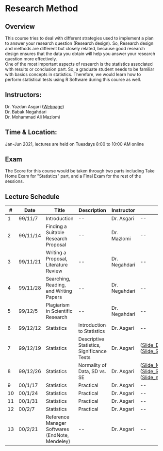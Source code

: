# Research Method
## Overview
This course tries to deal with different strategies used to implement a plan to answer your research question (Research design).
So, Research design and methods are different but closely related, because good research design ensures that the data you obtain will help you answer your research question more effectively.<br>One of the most important aspects of research is the statistics associated with results or conclusion part. So, a graduate student needs to be familiar with basics concepts in statistics. Therefore, we would learn how to perform statistical tests using R Software during this course as well. 
## Instructors: 
Dr. Yazdan Asgari ([Webpage](https://yazdan59.github.io/))
<br>Dr. Babak Negahdari
<br>Dr. Mohammad Ali Mazlomi
## Time & Location: 
Jan-Jun 2021, lectures are held on Tuesdays 8:00 to 10:00 AM online
## Exam
The Score for this course would be taken through two parts including Take Home Exam for "Statistics" part, and a Final Exam for the rest of the sessions.
## Lecture Schedule
| # | Date | Title | Description | Instructor |Reference |
| --- | --- | --- | --- | --- | --- |
| 1 | 99/11/7 | Introduction | -- | Dr. Asgari | -- |
| 2 | 99/11/14 | Finding a Suitable Research Proposal | -- | Dr. Mazlomi | -- |
| 3 | 99/11/21 | Writing a Proposal, Literature Review | -- | Dr. Negahdari | -- |
| 4 | 99/11/28 | Searching, Reading, and Writing Papers  | -- | Dr. Negahdari | -- |
| 5 | 99/12/5 | Plagiarism in Scientific Research | -- | Dr. Negahdari | -- |
| 6 | 99/12/12 | Statistics | Introduction to Statistics | Dr. Asgari | -- |
| 7 | 99/12/19 | Statistics | Descriptive Statistics, Significance Tests | Dr. Asgari | ([Slide_Descriptive_Statistics](slides/Descriptive_Statistics.pdf))<br>([Slide_Significancy](slides/Significancy.pdf)) |
| 8 | 99/12/26 | Statistics | Normality of Data, SD vs. SE | Dr. Asgari | ([Slide_Normality](slides/Normality.pdf))<br>([Slide_SE_SD](slides/SE_SD.pdf))<br>([Slide_nonpar](slides/nonpar.pdf)) |
| 9 | 00/1/17 | Statistics |  Practical | Dr. Asgari | -- |
| 10 | 00/1/24 | Statistics | Practical | Dr. Asgari  | -- |
| 11 | 00/1/31 | Statistics | Practical | Dr. Asgari  | -- |
| 12 | 00/2/7 | Statistics | Practical | Dr. Asgari | -- |
| 13 | 00/2/21 | Reference Manager Softwares (EndNote, Mendeley) | -- | Dr. Asgari | -- |

